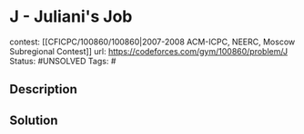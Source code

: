 # J - Juliani's Job

contest: [[CFICPC/100860/100860|2007-2008 ACM-ICPC, NEERC, Moscow Subregional Contest]]
url: https://codeforces.com/gym/100860/problem/J
Status: #UNSOLVED
Tags: #

## Description

## Solution

